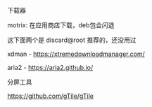 下载器

motrix: 在应用商店下载，deb包会闪退

这下面两个是 discard@root 推荐的，还没用过

xdman - https://xtremedownloadmanager.com/ 

aria2 - https://aria2.github.io/







分屏工具

https://github.com/gTile/gTile